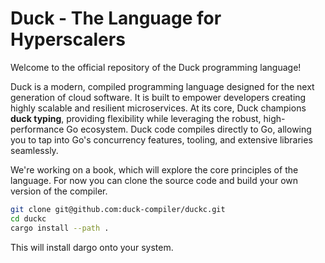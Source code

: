 # Duck - The Language for Hyperscalers
Welcome to the official repository of the Duck programming language!

Duck is a modern, compiled programming language designed for the next generation of cloud software. It is built to empower developers creating highly scalable and resilient microservices. At its core, Duck champions **duck typing**, providing flexibility while leveraging the robust, high-performance Go ecosystem. Duck code compiles directly to Go, allowing you to tap into Go's concurrency features, tooling, and extensive libraries seamlessly.

We're working on a book, which will explore the core principles of the language.
For now you can clone the source code and build your own version of the compiler.

```sh
git clone git@github.com:duck-compiler/duckc.git
cd duckc
cargo install --path .
```

This will install dargo onto your system.